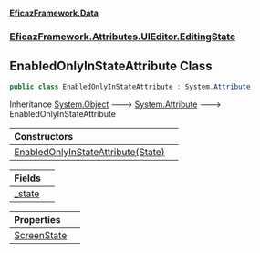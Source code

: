 #### [EficazFramework.Data](EficazFrameworkData.md 'EficazFramework Data')
### [EficazFramework.Attributes.UIEditor.EditingState](EficazFrameworkData.md#EficazFramework.Attributes.UIEditor.EditingState 'EficazFramework.Attributes.UIEditor.EditingState')

## EnabledOnlyInStateAttribute Class

```csharp
public class EnabledOnlyInStateAttribute : System.Attribute
```

Inheritance [System.Object](https://docs.microsoft.com/en-us/dotnet/api/System.Object 'System.Object') &#129106; [System.Attribute](https://docs.microsoft.com/en-us/dotnet/api/System.Attribute 'System.Attribute') &#129106; EnabledOnlyInStateAttribute

| Constructors | |
| :--- | :--- |
| [EnabledOnlyInStateAttribute(State)](EficazFramework.Attributes.UIEditor.EditingState/EnabledOnlyInStateAttribute/EnabledOnlyInStateAttribute(State).md 'EficazFramework.Attributes.UIEditor.EditingState.EnabledOnlyInStateAttribute.EnabledOnlyInStateAttribute(EficazFramework.Enums.CRUD.State)') | |

| Fields | |
| :--- | :--- |
| [_state](EficazFramework.Attributes.UIEditor.EditingState/EnabledOnlyInStateAttribute/_state.md 'EficazFramework.Attributes.UIEditor.EditingState.EnabledOnlyInStateAttribute._state') | |

| Properties | |
| :--- | :--- |
| [ScreenState](EficazFramework.Attributes.UIEditor.EditingState/EnabledOnlyInStateAttribute/ScreenState.md 'EficazFramework.Attributes.UIEditor.EditingState.EnabledOnlyInStateAttribute.ScreenState') | |
